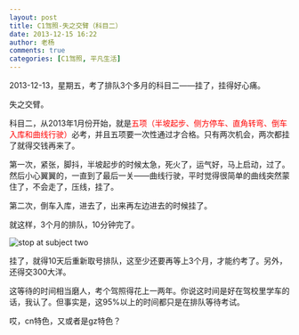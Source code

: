 ```yaml
---
layout: post
title: C1驾照-失之交臂（科目二）
date: 2013-12-15 16:22
author: 老杨
comments: true
categories: [C1驾照, 平凡生活]
---
```

2013-12-13，星期五，考了排队3个多月的科目二——挂了，挂得好心痛。

失之交臂。
<!--more-->
科目二，从2013年1月份开始，就是<span style="color: #ff0000;">五项（半坡起步、侧方停车、直角转弯、倒车入库和曲线行驶）</span>必考，并且五项要一次性通过才合格。只有两次机会，两次都挂了就得交钱再来了。

第一次，紧张，脚抖，半坡起步的时候太急，死火了，运气好，马上启动，过了。然后小心翼翼的，一直到了最后一关——曲线行驶，平时觉得很简单的曲线突然蒙住了，不会走了，压线，挂了。

第二次，倒车入库，进去了，出来再左边进去的时候挂了。

就这样，3个月的排队，10分钟完了。

<img src="//cyhour.com/wp-content/uploads/2013/12/stop-at-subject-two.png" alt="stop at subject two" />

挂了，就得10天后重新取号排队，这至少还要再等上3个月，才能约考了。另外，还得交300大洋。

这等待的时间相当磨人，考个驾照得花上一两年。你说这时间是好在驾校里学车的话，我认了。但事实是，这95%以上的时间都只是在排队等待考试。

哎，cn特色，又或者是gz特色？
